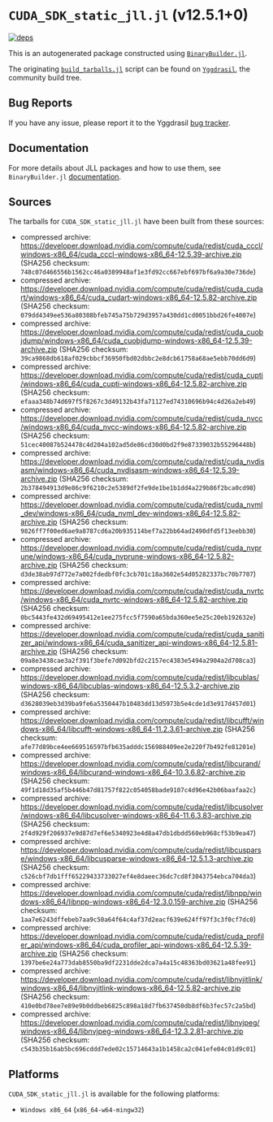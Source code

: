 # `CUDA_SDK_static_jll.jl` (v12.5.1+0)

[![deps](https://juliahub.com/docs/CUDA_SDK_static_jll/deps.svg)](https://juliahub.com/ui/Packages/General/CUDA_SDK_static_jll/)

This is an autogenerated package constructed using [`BinaryBuilder.jl`](https://github.com/JuliaPackaging/BinaryBuilder.jl).

The originating [`build_tarballs.jl`](https://github.com/JuliaPackaging/Yggdrasil/blob/096e4c2516fea296f70a7cfc5f95d940242c87d9/C/CUDA/CUDA_SDK_static@12.5/build_tarballs.jl) script can be found on [`Yggdrasil`](https://github.com/JuliaPackaging/Yggdrasil/), the community build tree.

## Bug Reports

If you have any issue, please report it to the Yggdrasil [bug tracker](https://github.com/JuliaPackaging/Yggdrasil/issues).

## Documentation

For more details about JLL packages and how to use them, see `BinaryBuilder.jl` [documentation](https://docs.binarybuilder.org/stable/jll/).

## Sources

The tarballs for `CUDA_SDK_static_jll.jl` have been built from these sources:

* compressed archive: https://developer.download.nvidia.com/compute/cuda/redist/cuda_cccl/windows-x86_64/cuda_cccl-windows-x86_64-12.5.39-archive.zip (SHA256 checksum: `748c07d466556b1562cc46a0389948af1e3fd92cc667ebf697bf6a9a30e736de`)
* compressed archive: https://developer.download.nvidia.com/compute/cuda/redist/cuda_cudart/windows-x86_64/cuda_cudart-windows-x86_64-12.5.82-archive.zip (SHA256 checksum: `079dd4349ee536a80308bfeb745a75b729d3957a430dd1cd0051bbd26fe4007e`)
* compressed archive: https://developer.download.nvidia.com/compute/cuda/redist/cuda_cuobjdump/windows-x86_64/cuda_cuobjdump-windows-x86_64-12.5.39-archive.zip (SHA256 checksum: `39ca9868db618af029cbbcf36950fbd02dbbc2e8dcb61758a68ae5ebb70dd6d9`)
* compressed archive: https://developer.download.nvidia.com/compute/cuda/redist/cuda_cupti/windows-x86_64/cuda_cupti-windows-x86_64-12.5.82-archive.zip (SHA256 checksum: `efaaa348b74d697f5f8267c3d49132b43fa71127ed74310696b94c4d26a2eb49`)
* compressed archive: https://developer.download.nvidia.com/compute/cuda/redist/cuda_nvcc/windows-x86_64/cuda_nvcc-windows-x86_64-12.5.82-archive.zip (SHA256 checksum: `51cec40087b524478c4d204a102ad5de86cd30d0bd2f9e87339032b55296448b`)
* compressed archive: https://developer.download.nvidia.com/compute/cuda/redist/cuda_nvdisasm/windows-x86_64/cuda_nvdisasm-windows-x86_64-12.5.39-archive.zip (SHA256 checksum: `2b378494913d9e86c9f6210c2e5389df2fe9de1be1b1dd4a229b86f2bca0cd98`)
* compressed archive: https://developer.download.nvidia.com/compute/cuda/redist/cuda_nvml_dev/windows-x86_64/cuda_nvml_dev-windows-x86_64-12.5.82-archive.zip (SHA256 checksum: `9826ff7f00ed6ae9a8787cd6a20b935114bef7a22bb64ad2490dfd5f13eebb30`)
* compressed archive: https://developer.download.nvidia.com/compute/cuda/redist/cuda_nvprune/windows-x86_64/cuda_nvprune-windows-x86_64-12.5.82-archive.zip (SHA256 checksum: `d3de38ab97d772e7a002fdedbf0fc3cb701c18a3602e54d05282337bc70b7707`)
* compressed archive: https://developer.download.nvidia.com/compute/cuda/redist/cuda_nvrtc/windows-x86_64/cuda_nvrtc-windows-x86_64-12.5.82-archive.zip (SHA256 checksum: `0bc5443fe432d69495412e1ee275fcc5f7590a65bda360ee5e25c20eb192632e`)
* compressed archive: https://developer.download.nvidia.com/compute/cuda/redist/cuda_sanitizer_api/windows-x86_64/cuda_sanitizer_api-windows-x86_64-12.5.81-archive.zip (SHA256 checksum: `09a8e3438cae3a2f391f3befe7d092bfd2c2157ec4383e5494a2904a2d708ca3`)
* compressed archive: https://developer.download.nvidia.com/compute/cuda/redist/libcublas/windows-x86_64/libcublas-windows-x86_64-12.5.3.2-archive.zip (SHA256 checksum: `d3628039eb3d39ba9fe6a5350447b10483dd13d5973b5e4cde1d3e917d457d01`)
* compressed archive: https://developer.download.nvidia.com/compute/cuda/redist/libcufft/windows-x86_64/libcufft-windows-x86_64-11.2.3.61-archive.zip (SHA256 checksum: `afe77d89bce4ee669516597bfb635adddc156988409ee2e220f7b492fe81201e`)
* compressed archive: https://developer.download.nvidia.com/compute/cuda/redist/libcurand/windows-x86_64/libcurand-windows-x86_64-10.3.6.82-archive.zip (SHA256 checksum: `49f1d18d35af5b446b47d81757f822c054058bade9107c4d96e42b06baafaa2c`)
* compressed archive: https://developer.download.nvidia.com/compute/cuda/redist/libcusolver/windows-x86_64/libcusolver-windows-x86_64-11.6.3.83-archive.zip (SHA256 checksum: `2f4d929f206937e9d87d7ef6e5340923e4d8a47db1dbdd560eb968cf53b9ea47`)
* compressed archive: https://developer.download.nvidia.com/compute/cuda/redist/libcusparse/windows-x86_64/libcusparse-windows-x86_64-12.5.1.3-archive.zip (SHA256 checksum: `c526cbf7db1fff65229433733027ef4e8daeec36dc7cd8f3043754ebca704da3`)
* compressed archive: https://developer.download.nvidia.com/compute/cuda/redist/libnpp/windows-x86_64/libnpp-windows-x86_64-12.3.0.159-archive.zip (SHA256 checksum: `1aa7e6243dffebeb7aa9c50a64f64c4af37d2eacf639e624ff97f3c3f0cf7dc0`)
* compressed archive: https://developer.download.nvidia.com/compute/cuda/redist/cuda_profiler_api/windows-x86_64/cuda_profiler_api-windows-x86_64-12.5.39-archive.zip (SHA256 checksum: `1397be6e24a773dab8550ba9df2231dde2dca7a4a15c48363bd03621a48fee91`)
* compressed archive: https://developer.download.nvidia.com/compute/cuda/redist/libnvjitlink/windows-x86_64/libnvjitlink-windows-x86_64-12.5.82-archive.zip (SHA256 checksum: `410e0bd78ee7e89e9b0ddbeb6825c898a18d7fb637450db8df6b3fec57c2a5bd`)
* compressed archive: https://developer.download.nvidia.com/compute/cuda/redist/libnvjpeg/windows-x86_64/libnvjpeg-windows-x86_64-12.3.2.81-archive.zip (SHA256 checksum: `c543b35b16ab5bc696cddd7ede02c15714643a1b1458ca2c041efe04c01d9c01`)

## Platforms

`CUDA_SDK_static_jll.jl` is available for the following platforms:

* `Windows x86_64` (`x86_64-w64-mingw32`)
